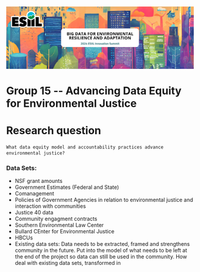 ![](./assets/esiil_content/Summit_Header.png)

# Group 15 -- Advancing Data Equity for Environmental Justice


# Research question

    What data equity model and accountability practices advance environmental justice?



### Data Sets:

- NSF grant amounts
- Government Estimates (Federal and State)
- Comanagement 
- Policies of Government Agencies in relation to environmental justice and interaction with communities
- Justice 40 data
- Community engagment contracts 
- Southern Environmental Law Center
- Bullard CEnter for Environmental Justice
- HBCUs
- Existing data sets: Data needs to be extracted, framed and strengthens community in the future. Put into the model of what needs to be left at the end of the project so data can still be used in the community. How deal with existing data sets, transformed in

